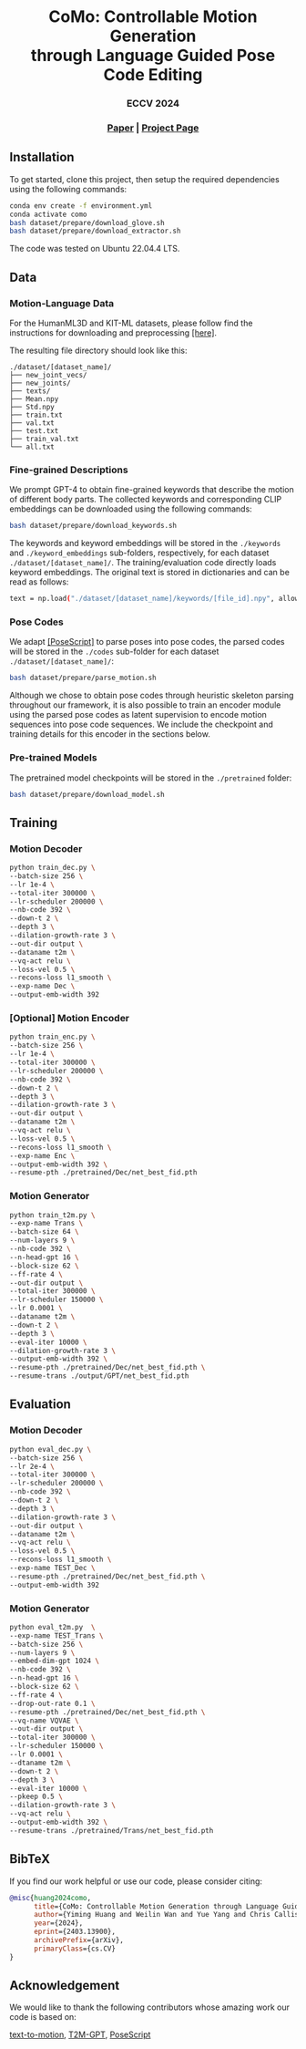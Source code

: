 <p align="center">
  <h1 align="center">CoMo: Controllable Motion Generation<br> through Language Guided Pose Code Editing</h1>
  <h3 align="center">ECCV 2024</h3>
  <h3 align="center"><a href="https://arxiv.org/abs/2403.13900">Paper</a> | <a href="https://yh2371.github.io/como/">Project Page</a> </h3>
  <div align="center"></div>
</p>

## Installation

To get started, clone this project, then setup the required dependencies using the following commands:

```bash
conda env create -f environment.yml
conda activate como
bash dataset/prepare/download_glove.sh
bash dataset/prepare/download_extractor.sh
```

The code was tested on Ubuntu 22.04.4 LTS.

## Data

### Motion-Language Data

For the HumanML3D and KIT-ML datasets, please follow find the instructions for downloading and preprocessing [[here]](https://github.com/EricGuo5513/HumanML3D).   

The resulting file directory should look like this:  
```
./dataset/[dataset_name]/
├── new_joint_vecs/
├── new_joints/
├── texts/
├── Mean.npy 
├── Std.npy 
├── train.txt
├── val.txt
├── test.txt
├── train_val.txt
└── all.txt
```

### Fine-grained Descriptions

We prompt GPT-4 to obtain fine-grained keywords that describe the motion of different body parts. The collected keywords and corresponding CLIP embeddings can be downloaded using the following commands:

```bash
bash dataset/prepare/download_keywords.sh
```

The keywords and keyword embeddings will be stored in the `./keywords` and `./keyword_embeddings` sub-folders, respectively, for each dataset `./dataset/[dataset_name]/`. The training/evaluation code directly loads keyword embeddings. The original text is stored in dictionaries and can be read as follows: 

```bash
text = np.load("./dataset/[dataset_name]/keywords/[file_id].npy", allow_pickle = True).item()
```

### Pose Codes

We adapt [[PoseScript]](https://github.com/EricGuo5513/HumanML3D) to parse poses into pose codes, the parsed codes will be stored in the `./codes` sub-folder for each dataset `./dataset/[dataset_name]/`:

```bash
bash dataset/prepare/parse_motion.sh
```

Although we chose to obtain pose codes through heuristic skeleton parsing throughout our framework, it is also possible to train an encoder module using the parsed pose codes as latent supervision to encode motion sequences into pose code sequences. We include the checkpoint and training details for this encoder in the sections below.

### Pre-trained Models 

The pretrained model checkpoints will be stored in the `./pretrained` folder:

```bash
bash dataset/prepare/download_model.sh
```

## Training

### Motion Decoder 

```bash
python train_dec.py \
--batch-size 256 \
--lr 1e-4 \
--total-iter 300000 \
--lr-scheduler 200000 \
--nb-code 392 \
--down-t 2 \
--depth 3 \
--dilation-growth-rate 3 \
--out-dir output \
--dataname t2m \
--vq-act relu \
--loss-vel 0.5 \
--recons-loss l1_smooth \
--exp-name Dec \
--output-emb-width 392
```

### [Optional] Motion Encoder

```bash
python train_enc.py \
--batch-size 256 \
--lr 1e-4 \
--total-iter 300000 \
--lr-scheduler 200000 \
--nb-code 392 \
--down-t 2 \
--depth 3 \
--dilation-growth-rate 3 \
--out-dir output \
--dataname t2m \
--vq-act relu \
--loss-vel 0.5 \
--recons-loss l1_smooth \
--exp-name Enc \
--output-emb-width 392 \
--resume-pth ./pretrained/Dec/net_best_fid.pth
```

### Motion Generator

```bash
python train_t2m.py \
--exp-name Trans \
--batch-size 64 \
--num-layers 9 \ 
--nb-code 392 \
--n-head-gpt 16 \ 
--block-size 62 \
--ff-rate 4 \ 
--out-dir output \
--total-iter 300000 \
--lr-scheduler 150000 \
--lr 0.0001 \
--dataname t2m \
--down-t 2 \
--depth 3 \
--eval-iter 10000 \
--dilation-growth-rate 3 \
--output-emb-width 392 \
--resume-pth ./pretrained/Dec/net_best_fid.pth \
--resume-trans ./output/GPT/net_best_fid.pth 
```

## Evaluation

### Motion Decoder

```bash
python eval_dec.py \
--batch-size 256 \
--lr 2e-4 \
--total-iter 300000 \
--lr-scheduler 200000 \
--nb-code 392 \
--down-t 2 \
--depth 3 \
--dilation-growth-rate 3 \
--out-dir output \
--dataname t2m \
--vq-act relu \
--loss-vel 0.5 \
--recons-loss l1_smooth \
--exp-name TEST_Dec \
--resume-pth ./pretrained/Dec/net_best_fid.pth \
--output-emb-width 392
```

### Motion Generator

```bash
python eval_t2m.py  \
--exp-name TEST_Trans \
--batch-size 256 \
--num-layers 9 \
--embed-dim-gpt 1024 \
--nb-code 392 \
--n-head-gpt 16 \
--block-size 62 \
--ff-rate 4 \
--drop-out-rate 0.1 \
--resume-pth ./pretrained/Dec/net_best_fid.pth \
--vq-name VQVAE \
--out-dir output \
--total-iter 300000 \
--lr-scheduler 150000 \
--lr 0.0001 \
--dtaname t2m \
--down-t 2 \
--depth 3 \
--eval-iter 10000 \
--pkeep 0.5 \
--dilation-growth-rate 3 \
--vq-act relu \
--output-emb-width 392 \
--resume-trans ./pretrained/Trans/net_best_fid.pth
```

## BibTeX
If you find our work helpful or use our code, please consider citing:
```bibtex
@misc{huang2024como,
      title={CoMo: Controllable Motion Generation through Language Guided Pose Code Editing}, 
      author={Yiming Huang and Weilin Wan and Yue Yang and Chris Callison-Burch and Mark Yatskar and Lingjie Liu},
      year={2024},
      eprint={2403.13900},
      archivePrefix={arXiv},
      primaryClass={cs.CV}
}
```

## Acknowledgement

We would like to thank the following contributors whose amazing work our code is based on:

[text-to-motion](https://github.com/EricGuo5513/text-to-motion), [T2M-GPT](https://github.com/Mael-zys/T2M-GPT), [PoseScript](https://github.com/naver/posescript)
